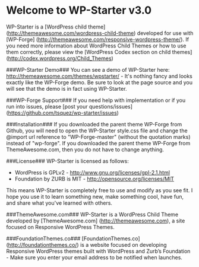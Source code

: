 Welcome to WP-Starter v3.0
====================
WP-Starter is a [WordPress child theme] (http://themeawesome.com/wordpress-child-theme) developed for use with [WP-Forge] (http://themeawesome.com/responsive-wordpress-theme/). If you need more information about WordPress Child Themes or how to use them correctly, please view the [WordPress Codex section on child themes] (http://codex.wordpress.org/Child_Themes)

###WP-Starter Demo###
You can see a demo of WP-Starter here: http://themeawesome.com/themes/wpstarter/ - It's nothing fancy and looks exactly like the WP-Forge demo. Be sure to look at the page source and you will see that the demo is in fact using WP-Starter.

###WP-Forge Support###
If you need help with implementation or if you run into issues, please [post your questions/issues] (https://github.com/tsquez/wp-starter/issues)

###Installation###
If you downloaded the parent theme WP-Forge from Github, you will need to open the WP-Starter style.css file and change the @import url reference to "WP-Forge-master" (without the quotation marks) instead of "wp-forge". If you downloaded the parent theme WP-Forge from ThemeAwesome.com, then you do not have to change anything.

###License###
WP-Starter is licensed as follows:
* WordPress is GPLv2 - http://www.gnu.org/licenses/gpl-2.1.html
* Foundation by ZURB is MIT - http://opensource.org/licenses/MIT

This means WP-Starter is completely free to use and modify as you see fit. I hope you use it to learn something new, make something cool, have fun, and share what you've learned with others.

###ThemeAwesome.com###
WP-Starter is a WordPress Child Theme developed by [ThemeAwesome.com] (http://themeawesome.com), a site focused on Responsive WordPress Themes.

###FoundationThemes.co###
[FoundationThemes.co] (http://foundationthemes.co/) is a website focused on developing Responsive WordPress themes built with WordPress and Zurb’s Foundation - Make sure you enter your email address to be notified when launches.
